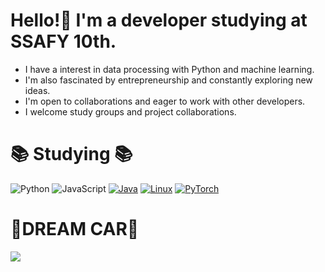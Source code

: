 # Hello!👋 I'm a developer studying at SSAFY 10th.

- I have a interest in data processing with Python and machine learning.
- I'm also fascinated by entrepreneurship and constantly exploring new ideas.
- I'm open to collaborations and eager to work with other developers.
- I welcome study groups and project collaborations.
  
# 📚 Studying 📚

![Python](https://img.shields.io/badge/Python-3776AB?style=flat-square&logo=python&logoColor=white)
![JavaScript](https://img.shields.io/badge/JavaScript-F7DF1E?style=flat-square&logo=javascript&logoColor=black)
[![Java](https://img.shields.io/badge/Java-007396?style=flat-square&logo=java&logoColor=white)](https://www.java.com/)
[![Linux](https://img.shields.io/badge/Linux-FCC624?style=flat-square&logo=linux&logoColor=black)](https://www.linux.org/)
[![PyTorch](https://img.shields.io/badge/PyTorch-EE4C2C?style=flat-square&logo=pytorch&logoColor=white)](https://pytorch.org/)

# 🎯DREAM CAR🎯
![](https://i.namu.wiki/i/6PcIzQcVdytCYsaLyfBk5rVHSN7tN30CnW6ahagyTxUXN2zwrDfj8Qbn42mLp-XjDCSHAbA_iu6iFqYLB6YvBuCLq1IQUZE1fr-k2HKAoEz00XAlW3JWTKzJYKQGxFzDlAq_alk-VMqFC7GsCGtNKw.webp)


